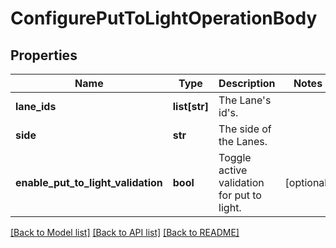# ConfigurePutToLightOperationBody

## Properties
Name | Type | Description | Notes
------------ | ------------- | ------------- | -------------
**lane_ids** | **list[str]** | The Lane&#x27;s id&#x27;s. | 
**side** | **str** | The side of the Lanes. | 
**enable_put_to_light_validation** | **bool** | Toggle active validation for put to light. | [optional] 

[[Back to Model list]](../README.md#documentation-for-models) [[Back to API list]](../README.md#documentation-for-api-endpoints) [[Back to README]](../README.md)

